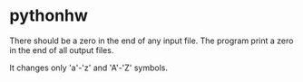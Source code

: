 # pythonhw

There should be a zero in the end of any input file. The program print a zero in the end of all output files.

It changes only 'a'-'z' and 'A'-'Z' symbols.
